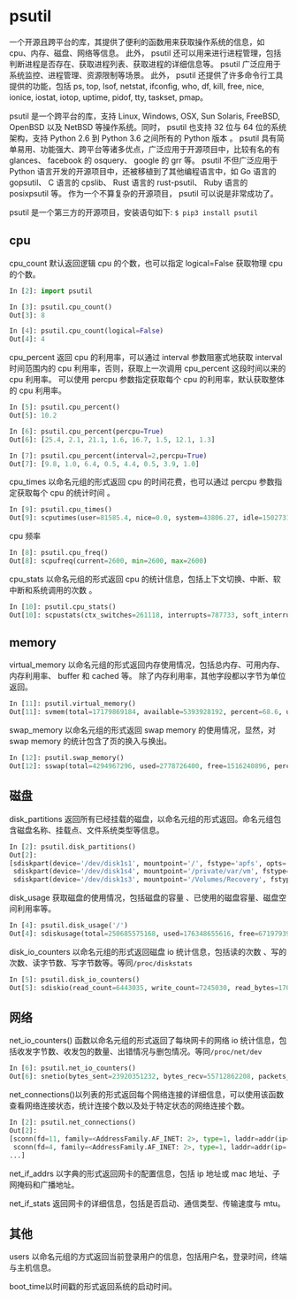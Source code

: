 # psutil

一个开源且跨平台的库，其提供了便利的函数用来获取操作系统的信息，如 cpu、内存、磁盘、网络等信息。 此外， psutil 还可以用来进行进程管理，包括判断进程是否存在、获取进程列表、获取进程的详细信息等。 psutil 广泛应用于系统监控、进程管理、资源限制等场景。 此外， psutil 还提供了许多命令行工具提供的功能，包括 ps, top, lsof, netstat, ifconfig, who, df, kill, free, nice, ionice, iostat, iotop, uptime, pidof, tty, taskset, pmap。

psutil 是一个跨平台的库，支持 Linux, Windows, OSX, Sun Solaris, FreeBSD, OpenBSD 以及 NetBSD 等操作系统。同时， psutil 也支持 32 位与 64 位的系统架构，支持 Python 2.6 到 Python 3.6 之间所有的 Python 版本 。 psutil 具有简单易用、功能强大、跨平台等诸多优点，广泛应用于开源项目中，比较有名的有 glances、 facebook 的 osquery、 google 的 grr 等。 psutil 不但广泛应用于 Python 语言开发的开源项目中，还被移植到了其他编程语言中，如 Go 语言的 gopsutil、 C 语言的 cpslib、 Rust 语言的 rust-psutil、 Ruby 语言的 posixpsutil 等。 作为一个不算复杂的开源项目， psutil 可以说是非常成功了。

psutil 是一个第三方的开源项目，安装语句如下:
`$ pip3 install psutil`

## cpu

cpu_count 默认返回逻辑 cpu 的个数，也可以指定 logical=False 获取物理 cpu 的个数。

```python
In [2]: import psutil

In [3]: psutil.cpu_count()
Out[3]: 8

In [4]: psutil.cpu_count(logical=False)
Out[4]: 4
```

cpu_percent 返回 cpu 的利用率，可以通过 interval 参数阻塞式地获取 interval 时间范围内的 cpu 利用率，否则，获取上一次调用 cpu_percent 这段时间以来的 cpu 利用率。 可以使用 percpu 参数指定获取每个 cpu 的利用率，默认获取整体的 cpu 利用率。

```python
In [5]: psutil.cpu_percent()
Out[5]: 10.2

In [6]: psutil.cpu_percent(percpu=True)
Out[6]: [25.4, 2.1, 21.1, 1.6, 16.7, 1.5, 12.1, 1.3]

In [7]: psutil.cpu_percent(interval=2,percpu=True)
Out[7]: [9.8, 1.0, 6.4, 0.5, 4.4, 0.5, 3.9, 1.0]
```

cpu_times 以命名元组的形式返回 cpu 的时间花费，也可以通过 percpu 参数指定获取每个 cpu 的统计时间 。

```python
In [9]: psutil.cpu_times()
Out[9]: scputimes(user=81585.4, nice=0.0, system=43806.27, idle=1502731.56)
```

cpu 频率

```python
In [8]: psutil.cpu_freq()
Out[8]: scpufreq(current=2600, min=2600, max=2600)
```

cpu_stats 以命名元组的形式返回 cpu 的统计信息，包括上下文切换、中断、软中断和系统调用的次数 。

```python
In [10]: psutil.cpu_stats()
Out[10]: scpustats(ctx_switches=261118, interrupts=787733, soft_interrupts=379157861, syscalls=1210306)
```

## memory

virtual_memory 以命名元组的形式返回内存使用情况，包括总内存、可用内存、内存利用率、 buffer 和 cached 等。 除了内存利用率，其他字段都以字节为单位返回。

```python
In [11]: psutil.virtual_memory()
Out[11]: svmem(total=17179869184, available=5393928192, percent=68.6, used=14138552320, free=184233984, active=6001106944, inactive=5209694208, wired=2927751168)
```

swap_memory 以命名元组的形式返回 swap memory 的使用情况，显然，对 swap memory 的统计包含了页的换入与换出。

```python
In [12]: psutil.swap_memory()
Out[12]: sswap(total=4294967296, used=2778726400, free=1516240896, percent=64.7, sin=64873414656, sout=538402816)
```

## 磁盘

disk_partitions 返回所有已经挂载的磁盘，以命名元组的形式返回。命名元组包含磁盘名称、挂载点、文件系统类型等信息。

```python
In [2]: psutil.disk_partitions()
Out[2]:
[sdiskpart(device='/dev/disk1s1', mountpoint='/', fstype='apfs', opts='rw,local,rootfs,dovolfs,journaled,multilabel'),
 sdiskpart(device='/dev/disk1s4', mountpoint='/private/var/vm', fstype='apfs', opts='rw,noexec,local,dovolfs,dontbrowse,journaled,multilabel,noatime'),
 sdiskpart(device='/dev/disk1s3', mountpoint='/Volumes/Recovery', fstype='apfs', opts='rw,local,dovolfs,dontbrowse,journaled,multilabel'),]
```

disk_usage 获取磁盘的使用情况，包括磁盘的容量 、已使用的磁盘容量、磁盘空间利用率等。

```python
In [4]: psutil.disk_usage('/')
Out[4]: sdiskusage(total=250685575168, used=176348655616, free=67197939712, percent=72.4)
```

disk_io_counters 以命名元组的形式返回磁盘 io 统计信息，包括读的次数 、写的次数、读字节数、写字节数等。等同`/proc/diskstats`

```python
In [5]: psutil.disk_io_counters()
Out[5]: sdiskio(read_count=6443035, write_count=7245030, read_bytes=170347044864, write_bytes=184492453888, read_time=4362396, write_time=3694126)
```

## 网络

net_io_counters() 函数以命名元组的形式返回了每块网卡的网络 io 统计信息，包括收发字节数、收发包的数量、出错情况与删包情况。等同`/proc/net/dev`

```python
In [6]: psutil.net_io_counters()
Out[6]: snetio(bytes_sent=23920351232, bytes_recv=55712862208, packets_sent=44539931, packets_recv=54945936, errin=0, errout=0, dropin=0, dropout=0)
```

net_connections()以列表的形式返回每个网络连接的详细信息，可以使用该函数查看网络连接状态，统计连接个数以及处于特定状态的网络连接个数。

```python
In [2]: psutil.net_connections()
Out[2]:
[sconn(fd=11, family=<AddressFamily.AF_INET: 2>, type=1, laddr=addr(ip='127.0.0.1', port=6234), raddr=(), status='LISTEN', pid=91505),
 sconn(fd=4, family=<AddressFamily.AF_INET: 2>, type=1, laddr=addr(ip='127.0.0.1', port=53113), raddr=addr(ip='127.0.0.1', port=53112), status='ESTABLISHED', pid=91115),
...]
```

net_if_addrs 以字典的形式返回网卡的配置信息，包括 ip 地址或 mac 地址、子网掩码和广播地址。

net_if_stats 返回网卡的详细信息，包括是否启动、通信类型、传输速度与 mtu。

## 其他

users 以命名元组的方式返回当前登录用户的信息，包括用户名，登录时间，终端与主机信息。

boot_time以时间戳的形式返回系统的启动时间。
